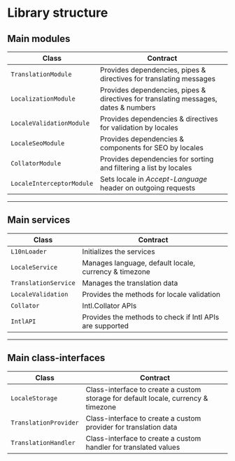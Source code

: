 # Library structure

## Main modules
Class | Contract
----- | --------
`TranslationModule` | Provides dependencies, pipes & directives for translating messages
`LocalizationModule` | Provides dependencies, pipes & directives for translating messages, dates & numbers
`LocaleValidationModule` | Provides dependencies & directives for validation by locales
`LocaleSeoModule` | Provides dependencies & components for SEO by locales
`CollatorModule` | Provides dependencies for sorting and filtering a list by locales
`LocaleInterceptorModule` | Sets locale in _Accept-Language_ header on outgoing requests

---

## Main services
Class | Contract
----- | --------
`L10nLoader` | Initializes the services
`LocaleService` | Manages language, default locale, currency & timezone
`TranslationService` | Manages the translation data
`LocaleValidation` | Provides the methods for locale validation
`Collator` | Intl.Collator APIs
`IntlAPI` | Provides the methods to check if Intl APIs are supported

---

## Main class-interfaces
Class | Contract
----- | --------
`LocaleStorage` | Class-interface to create a custom storage for default locale, currency & timezone
`TranslationProvider` | Class-interface to create a custom provider for translation data
`TranslationHandler` | Class-interface to create a custom handler for translated values
